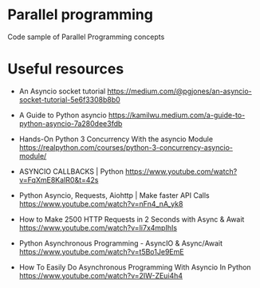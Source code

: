 # Parallel programming
Code sample of Parallel Programming concepts

# Useful  resources
- An Asyncio socket tutorial
  https://medium.com/@pgjones/an-asyncio-socket-tutorial-5e6f3308b8b0

- A Guide to Python asyncio
  https://kamilwu.medium.com/a-guide-to-python-asyncio-7a280dee3fdb

- Hands-On Python 3 Concurrency With the asyncio Module
  https://realpython.com/courses/python-3-concurrency-asyncio-module/

- ASYNCIO CALLBACKS | Python
  https://www.youtube.com/watch?v=FqXmE8KaIR0&t=42s

- Python Asyncio, Requests, Aiohttp | Make faster API Calls
  https://www.youtube.com/watch?v=nFn4_nA_yk8

- How to Make 2500 HTTP Requests in 2 Seconds with Async & Await
  https://www.youtube.com/watch?v=Ii7x4mpIhIs

- Python Asynchronous Programming - AsyncIO & Async/Await
  https://www.youtube.com/watch?v=t5Bo1Je9EmE

- How To Easily Do Asynchronous Programming With Asyncio In Python
  https://www.youtube.com/watch?v=2IW-ZEui4h4